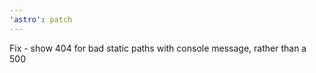 ```yaml
---
'astro': patch
---
```


Fix - show 404 for bad static paths with console message, rather than a 500
